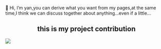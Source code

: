   👋 Hi, I’m yan,you can derive what you want from my pages,at the same time,I think we can discuss together about anything...even if a little...




## <center> this is my project contribution <center>
![](https://activity-graph.herokuapp.com/graph?username=zouzanyan&theme=react)

